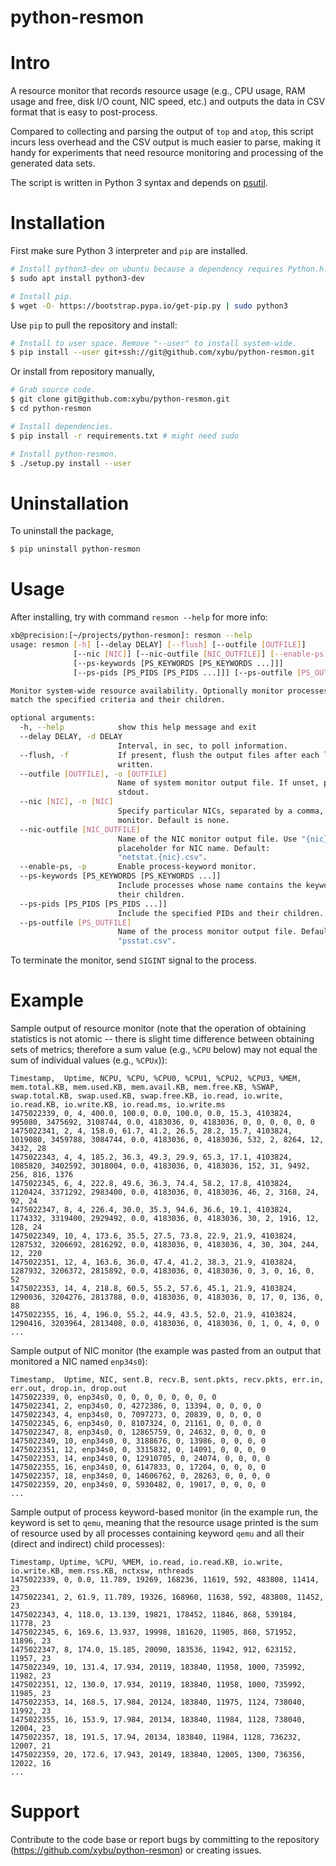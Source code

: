 python-resmon
=============

# Intro

A resource monitor that records resource usage (e.g., CPU usage, RAM usage and free, disk I/O
count, NIC speed, etc.) and outputs the data in CSV format that is easy to post-process.

Compared to collecting and parsing the output of `top` and `atop`, this script incurs less overhead and the
CSV output is much easier to parse, making it handy for experiments that need resource monitoring
and processing of the generated data sets.

The script is written in Python 3 syntax and depends on [psutil](https://github.com/giampaolo/psutil).

# Installation

First make sure Python 3 interpreter and `pip` are installed.

```bash
# Install python3-dev on ubuntu because a dependency requires Python.h.
$ sudo apt install python3-dev

# Install pip.
$ wget -O- https://bootstrap.pypa.io/get-pip.py | sudo python3
```

Use `pip` to pull the repository and install:

```bash
# Install to user space. Remove "--user" to install system-wide.
$ pip install --user git+ssh://git@github.com/xybu/python-resmon.git
```

Or install from repository manually,

```bash
# Grab source code.
$ git clone git@github.com:xybu/python-resmon.git
$ cd python-resmon

# Install dependencies.
$ pip install -r requirements.txt # might need sudo

# Install python-resmon.
$ ./setup.py install --user
```

# Uninstallation

To uninstall the package,

```bash
$ pip uninstall python-resmon
```

# Usage

After installing, try with command `resmon --help` for more info:

```bash
xb@precision:[~/projects/python-resmon]: resmon --help
usage: resmon [-h] [--delay DELAY] [--flush] [--outfile [OUTFILE]]
              [--nic [NIC]] [--nic-outfile [NIC_OUTFILE]] [--enable-ps]
              [--ps-keywords [PS_KEYWORDS [PS_KEYWORDS ...]]]
              [--ps-pids [PS_PIDS [PS_PIDS ...]]] [--ps-outfile [PS_OUTFILE]]

Monitor system-wide resource availability. Optionally monitor processes that
match the specified criteria and their children.

optional arguments:
  -h, --help            show this help message and exit
  --delay DELAY, -d DELAY
                        Interval, in sec, to poll information.
  --flush, -f           If present, flush the output files after each line is
                        written.
  --outfile [OUTFILE], -o [OUTFILE]
                        Name of system monitor output file. If unset, print to
                        stdout.
  --nic [NIC], -n [NIC]
                        Specify particular NICs, separated by a comma, to
                        monitor. Default is none.
  --nic-outfile [NIC_OUTFILE]
                        Name of the NIC monitor output file. Use "{nic}" as
                        placeholder for NIC name. Default:
                        "netstat.{nic}.csv".
  --enable-ps, -p       Enable process-keyword monitor.
  --ps-keywords [PS_KEYWORDS [PS_KEYWORDS ...]]
                        Include processes whose name contains the keyword and
                        their children.
  --ps-pids [PS_PIDS [PS_PIDS ...]]
                        Include the specified PIDs and their children.
  --ps-outfile [PS_OUTFILE]
                        Name of the process monitor output file. Default:
                        "psstat.csv".
```

To terminate the monitor, send `SIGINT` signal to the process.

# Example

Sample output of resource monitor (note that the operation of obtaining statistics is not atomic -- there is slight
time difference between obtaining sets of metrics; therefore a sum value (e.g., `%CPU` below) may not equal the sum
of individual values (e.g., `%CPUx`)):

```
Timestamp,  Uptime, NCPU, %CPU, %CPU0, %CPU1, %CPU2, %CPU3, %MEM, mem.total.KB, mem.used.KB, mem.avail.KB, mem.free.KB, %SWAP, swap.total.KB, swap.used.KB, swap.free.KB, io.read, io.write, io.read.KB, io.write.KB, io.read.ms, io.write.ms
1475022339, 0, 4, 400.0, 100.0, 0.0, 100.0, 0.0, 15.3, 4103824, 995080, 3475692, 3108744, 0.0, 4183036, 0, 4183036, 0, 0, 0, 0, 0, 0
1475022341, 2, 4, 158.0, 61.7, 41.2, 26.5, 28.2, 15.7, 4103824, 1019080, 3459788, 3084744, 0.0, 4183036, 0, 4183036, 532, 2, 8264, 12, 3432, 28
1475022343, 4, 4, 185.2, 36.3, 49.3, 29.9, 65.3, 17.1, 4103824, 1085820, 3402592, 3018004, 0.0, 4183036, 0, 4183036, 152, 31, 9492, 256, 816, 1376
1475022345, 6, 4, 222.8, 49.6, 36.3, 74.4, 58.2, 17.8, 4103824, 1120424, 3371292, 2983400, 0.0, 4183036, 0, 4183036, 46, 2, 3168, 24, 92, 24
1475022347, 8, 4, 226.4, 30.0, 35.3, 94.6, 36.6, 19.1, 4103824, 1174332, 3319400, 2929492, 0.0, 4183036, 0, 4183036, 30, 2, 1916, 12, 128, 24
1475022349, 10, 4, 173.6, 35.5, 27.5, 73.8, 22.9, 21.9, 4103824, 1287532, 3206692, 2816292, 0.0, 4183036, 0, 4183036, 4, 30, 304, 244, 12, 220
1475022351, 12, 4, 163.6, 36.0, 47.4, 41.2, 38.3, 21.9, 4103824, 1287932, 3206372, 2815892, 0.0, 4183036, 0, 4183036, 0, 3, 0, 16, 0, 52
1475022353, 14, 4, 218.8, 60.5, 55.2, 57.6, 45.1, 21.9, 4103824, 1290036, 3204276, 2813788, 0.0, 4183036, 0, 4183036, 0, 17, 0, 136, 0, 88
1475022355, 16, 4, 196.0, 55.2, 44.9, 43.5, 52.0, 21.9, 4103824, 1290416, 3203964, 2813408, 0.0, 4183036, 0, 4183036, 0, 1, 0, 4, 0, 0
...
```

Sample output of NIC monitor (the example was pasted from an output that monitored a NIC named `enp34s0`):

```
Timestamp,  Uptime, NIC, sent.B, recv.B, sent.pkts, recv.pkts, err.in, err.out, drop.in, drop.out
1475022339, 0, enp34s0, 0, 0, 0, 0, 0, 0, 0, 0
1475022341, 2, enp34s0, 0, 4272386, 0, 13394, 0, 0, 0, 0
1475022343, 4, enp34s0, 0, 7097273, 0, 20839, 0, 0, 0, 0
1475022345, 6, enp34s0, 0, 8107324, 0, 21161, 0, 0, 0, 0
1475022347, 8, enp34s0, 0, 12865759, 0, 24632, 0, 0, 0, 0
1475022349, 10, enp34s0, 0, 3188676, 0, 13986, 0, 0, 0, 0
1475022351, 12, enp34s0, 0, 3315832, 0, 14091, 0, 0, 0, 0
1475022353, 14, enp34s0, 0, 12910705, 0, 24074, 0, 0, 0, 0
1475022355, 16, enp34s0, 0, 6147833, 0, 17204, 0, 0, 0, 0
1475022357, 18, enp34s0, 0, 14606762, 0, 28263, 0, 0, 0, 0
1475022359, 20, enp34s0, 0, 5930482, 0, 19017, 0, 0, 0, 0
...
```

Sample output of process keyword-based monitor (in the example run, the keyword is set to `qemu`, meaning that the
resource usage printed is the sum of resource used by all processes containing keyword `qemu` and all their (direct
and indirect) child processes):

```
Timestamp, Uptime, %CPU, %MEM, io.read, io.read.KB, io.write, io.write.KB, mem.rss.KB, nctxsw, nthreads
1475022339, 0, 0.0, 11.789, 19269, 168236, 11619, 592, 483808, 11414, 23
1475022341, 2, 61.9, 11.789, 19326, 168960, 11638, 592, 483808, 11452, 23
1475022343, 4, 118.0, 13.139, 19821, 178452, 11846, 868, 539184, 11778, 23
1475022345, 6, 169.6, 13.937, 19998, 181620, 11905, 868, 571952, 11896, 23
1475022347, 8, 174.0, 15.185, 20090, 183536, 11942, 912, 623152, 11957, 23
1475022349, 10, 131.4, 17.934, 20119, 183840, 11958, 1000, 735992, 11982, 23
1475022351, 12, 130.0, 17.934, 20119, 183840, 11958, 1000, 735992, 11985, 23
1475022353, 14, 168.5, 17.984, 20124, 183840, 11975, 1124, 738040, 11992, 23
1475022355, 16, 153.9, 17.984, 20134, 183840, 11984, 1128, 738040, 12004, 23
1475022357, 18, 191.5, 17.94, 20134, 183840, 11984, 1128, 736232, 12007, 21
1475022359, 20, 172.6, 17.943, 20149, 183840, 12005, 1300, 736356, 12022, 16
...
```

# Support

Contribute to the code base or report bugs by committing to the repository (https://github.com/xybu/python-resmon) or creating issues.
